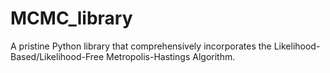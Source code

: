 # MCMC_library
 A pristine Python library that comprehensively incorporates the Likelihood-Based/Likelihood-Free Metropolis-Hastings Algorithm.

